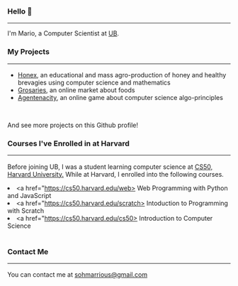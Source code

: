### Hello 👋
<hr style="border-collapse:collapse">
I'm Mario, a Computer Scientist at <a href="https://ubuea.cm">UB</a>.

### My Projects <hr>
<ul>
   <li><a href="https://honex.com">Honex</a><data>, an educational and mass agro-production of honey and 
   healthy brevagies using computer science and mathematics</data></li>
   <li><a href="https://grocery.com">Grosaries</a><data>, an online market about foods</data></li>
   <li><a href="https://agentcalcul.com">Agentenacity</a><data>, an online game about computer science algo-principles</data></li>   
</ul>
<br><p>And see more projects on this Github profile!</p>

### Courses I've Enrolled in at Harvard<hr>
<data>Before joining UB, I was a student learning computer science at
<a href="https://cs50.harvard.edu">CS50, Harvard University.</a> While at Harvard, I enrolled into the following courses.</data><p>
	   <li>
	      <a href="https://cs50.harvard.edu/web> Web Programming with Python and JavaScript </a>
	   </li>
	   <li>
	      <a href="https://cs50.harvard.edu/scratch> Intoduction to Programming with Scratch </a>
	   </li>
	   <li>
	      <a href="https://cs50.harvard.edu/cs50> Introduction to Computer Science</a> 
	   </li>
<br>

### Contact Me <hr>
<p>You can contact me at <a href="mailto:sohmarrious@gmail.com">sohmarrious@gmail.com</a></p>
